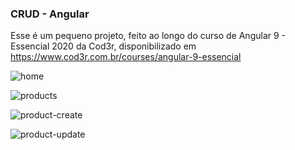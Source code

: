 ### CRUD - Angular

Esse é um pequeno projeto, feito ao longo do curso de Angular 9 - Essencial 2020 da Cod3r, disponibilizado em https://www.cod3r.com.br/courses/angular-9-essencial

![home](https://user-images.githubusercontent.com/61390706/102562645-4a514e00-40b6-11eb-896e-1d0163eda44b.png)

![products](https://user-images.githubusercontent.com/61390706/102562655-50472f00-40b6-11eb-9cbb-edd0a9071af4.png)

![product-create](https://user-images.githubusercontent.com/61390706/102562668-576e3d00-40b6-11eb-82f7-80f59d0f060d.png)

![product-update](https://user-images.githubusercontent.com/61390706/102562672-5a692d80-40b6-11eb-84c7-2009aefeb80e.png)
